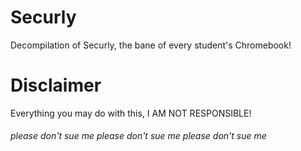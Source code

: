 # Securly
Decompilation of Securly, the bane of every student's Chromebook!


# Disclaimer
Everything you may do with this, I AM NOT RESPONSIBLE!

###### please don't sue me please don't sue me please don't sue me
